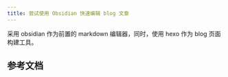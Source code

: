 ```yaml
---
title: 尝试使用 Obsidian 快速编辑 blog 文章
---
```


采用 obsidian 作为前置的 markdown 编辑器，同时，使用 hexo 作为 blog 页面构建工具。

## 参考文档

